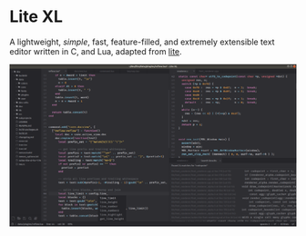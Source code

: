# Lite XL

A lightweight, *simple*, fast, feature-filled, and extremely extensible text editor written in C, and Lua, adapted from [lite](https://github.com/rxi/lite/).

![](img/editor.png)


